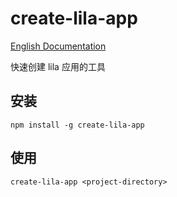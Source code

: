 # create-lila-app

[English Documentation](./README.en.md)

快速创建 lila 应用的工具

## 安装

```
npm install -g create-lila-app
```

## 使用

```
create-lila-app <project-directory>
```
